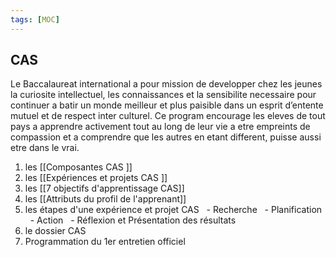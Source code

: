 ```yaml
---
tags: [MOC] 
---
```

## CAS

Le Baccalaureat international a pour mission de developper chez les jeunes la curiosite intellectuel, les connaissances et la sensibilite necessaire pour continuer a batir un monde meilleur et plus paisible dans un esprit d’entente mutuel et de respect inter culturel. Ce program encourage les eleves de tout pays a apprendre activement tout au long de leur vie a etre empreints de compassion et a comprendre que les autres en etant different, puisse aussi etre dans le vrai.

1. les [[Composantes CAS ]]
2. les [[Expériences et projets CAS ]]
3. les [[7 objectifs d'apprentissage CAS]]
4. les [[Attributs du profil de l'apprenant]] 
5. les étapes d'une expérience et projet CAS
  - Recherche
  - Planification 
  - Action
  - Réflexion et Présentation des résultats
6. le dossier CAS 
7. Programmation du 1er entretien officiel




